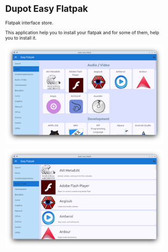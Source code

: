 # Dupot Easy Flatpak

Flatpak interface store.

This application help you to install your flatpak and for some of them, help you to install it.

![Application](export/screenshots/Screenshot_01.png)

![Application](export/screenshots/Screenshot_02.png)
